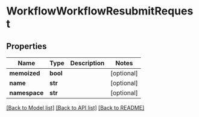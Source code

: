 # WorkflowWorkflowResubmitRequest

## Properties
Name | Type | Description | Notes
------------ | ------------- | ------------- | -------------
**memoized** | **bool** |  | [optional] 
**name** | **str** |  | [optional] 
**namespace** | **str** |  | [optional] 

[[Back to Model list]](../README.md#documentation-for-models) [[Back to API list]](../README.md#documentation-for-api-endpoints) [[Back to README]](../README.md)



